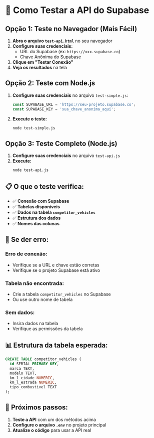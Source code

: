 # 🧪 Como Testar a API do Supabase

## Opção 1: Teste no Navegador (Mais Fácil)

1. **Abra o arquivo `test-api.html`** no seu navegador
2. **Configure suas credenciais:**
   - URL do Supabase (ex: `https://xxx.supabase.co`)
   - Chave Anônima do Supabase
3. **Clique em "Testar Conexão"**
4. **Veja os resultados** na tela

## Opção 2: Teste com Node.js

1. **Configure suas credenciais** no arquivo `test-simple.js`:
   ```javascript
   const SUPABASE_URL = 'https://seu-projeto.supabase.co';
   const SUPABASE_KEY = 'sua_chave_anonima_aqui';
   ```

2. **Execute o teste:**
   ```bash
   node test-simple.js
   ```

## Opção 3: Teste Completo (Node.js)

1. **Configure suas credenciais** no arquivo `test-api.js`
2. **Execute:**
   ```bash
   node test-api.js
   ```

## 📋 O que o teste verifica:

- ✅ **Conexão com Supabase**
- ✅ **Tabelas disponíveis**
- ✅ **Dados na tabela `competitor_vehicles`**
- ✅ **Estrutura dos dados**
- ✅ **Nomes das colunas**

## 🔧 Se der erro:

### Erro de conexão:
- Verifique se a URL e chave estão corretas
- Verifique se o projeto Supabase está ativo

### Tabela não encontrada:
- Crie a tabela `competitor_vehicles` no Supabase
- Ou use outro nome de tabela

### Sem dados:
- Insira dados na tabela
- Verifique as permissões da tabela

## 📊 Estrutura da tabela esperada:

```sql
CREATE TABLE competitor_vehicles (
  id SERIAL PRIMARY KEY,
  marca TEXT,
  modelo TEXT,
  km_l_cidade NUMERIC,
  km_l_estrada NUMERIC,
  tipo_combustivel TEXT
);
```

## 🚀 Próximos passos:

1. **Teste a API** com um dos métodos acima
2. **Configure o arquivo `.env`** no projeto principal
3. **Atualize o código** para usar a API real
